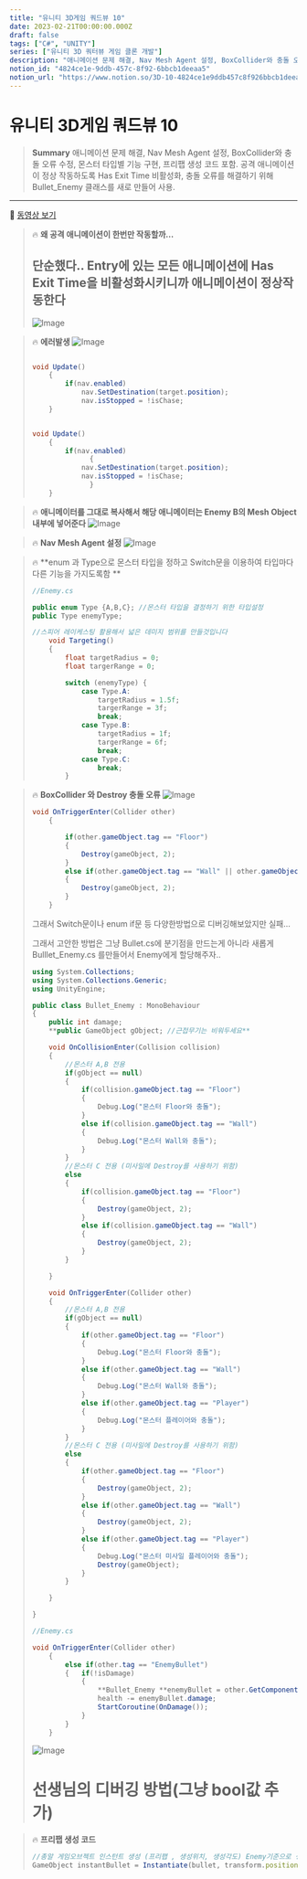 ```yaml
---
title: "유니티 3D게임 쿼드뷰 10"
date: 2023-02-21T00:00:00.000Z
draft: false
tags: ["C#", "UNITY"]
series: ["유니티 3D 쿼터뷰 게임 클론 개발"]
description: "애니메이션 문제 해결, Nav Mesh Agent 설정, BoxCollider와 충돌 오류 수정, 몬스터 타입별 기능 구현, 프리팹 생성 코드 포함. 공격 애니메이션이 정상 작동하도록 Has Exit Time 비활성화, 충돌 오류를 해결하기 위해 Bullet_Enemy 클래스를 새로 만들어 사용."
notion_id: "4824ce1e-9ddb-457c-8f92-6bbcb1deeaa5"
notion_url: "https://www.notion.so/3D-10-4824ce1e9ddb457c8f926bbcb1deeaa5"
---
```


# 유니티 3D게임 쿼드뷰 10

> **Summary**
> 애니메이션 문제 해결, Nav Mesh Agent 설정, BoxCollider와 충돌 오류 수정, 몬스터 타입별 기능 구현, 프리팹 생성 코드 포함. 공격 애니메이션이 정상 작동하도록 Has Exit Time 비활성화, 충돌 오류를 해결하기 위해 Bullet_Enemy 클래스를 새로 만들어 사용.

---

🎥 [동영상 보기](https://www.youtube.com/watch?v=LUnZHdcOe_M)

> 🔥 **왜 공격 애니메이션이 한번만 작동할까…**
> ## 단순했다.. Entry에 있는 모든 애니메이션에 Has Exit Time을 비활성화시키니까 애니메이션이 정상작동한다
>
> ![Image](image_1df6a05380c8.png)
>
>

> 🔥 **에러발생**
> ![Image](image_e424b757bb66.png)
>
> ```c#
>
> void Update()
>     {
>         if(nav.enabled)
>             nav.SetDestination(target.position);
>             nav.isStopped = !isChase;
>     }
>
>
> ```
>
> ```c#
>
> void Update()
>     {
>         if(nav.enabled)
> 				{
>             nav.SetDestination(target.position);
>             nav.isStopped = !isChase;
> 				}
>     }
>
>
> ```
>
>

> 🔥 **애니메이터를 그대로 복사해서 해당 애니메이터는 Enemy B의 Mesh Object 내부에 넣어준다**
> ![Image](image_0fd271df782c.png)
>
>

> 🔥 **Nav Mesh Agent 설정**
> ![Image](image_49f64c7765db.png)
>
>

> 🔥 **enum 과 Type으로 몬스터 타입을 정하고 Switch문을 이용하여 타입마다 다른 기능을 가지도록함 **
> ```c#
> //Enemy.cs
>
> public enum Type {A,B,C}; //몬스터 타입을 결정하기 위한 타입설정
> public Type enemyType;
>
> //스피어 레이케스팅 활용해서 넓은 데미지 범위를 만들것입니다
>     void Targeting()
>     {
>         float targetRadius = 0;
>         float targerRange = 0;
>
>         switch (enemyType) {
>             case Type.A:
>                 targetRadius = 1.5f;
>                 targerRange = 3f;
>                 break;
>             case Type.B:
>                 targetRadius = 1f;
>                 targerRange = 6f;
>                 break;
>             case Type.C:
>                 break;
>         }
> ```
>
>

> 🔥 **BoxCollider 와 Destroy 충돌 오류**
> ![Image](image_903f27c09c09.png)
>
> ```c#
> void OnTriggerEnter(Collider other) 
>     {
>
>         if(other.gameObject.tag == "Floor")
>         {
>             Destroy(gameObject, 2);
>         }
>         else if(other.gameObject.tag == "Wall" || other.gameObject.tag == "Enemy")
>         {
>             Destroy(gameObject, 2);
>         }
>     }
> ```
>
> 그래서 Switch문이나 enum if문 등 다양한방법으로 디버깅해보았지만 실패…
>
>
> 그래서 고안한 방법은 그냥 Bullet.cs에 분기점을 만드는게 아니라 새롭게 Bulllet_Enemy.cs 를만들어서 Enemy에게 할당해주자..
>
> ```c#
> using System.Collections;
> using System.Collections.Generic;
> using UnityEngine;
>
> public class Bullet_Enemy : MonoBehaviour
> {
>     public int damage;
>     **public GameObject gObject; //근접무기는 비워두세요**
>
>     void OnCollisionEnter(Collision collision)
>     {
>         //몬스터 A,B 전용
>         if(gObject == null)
>         {
>             if(collision.gameObject.tag == "Floor")
>             {
>                 Debug.Log("몬스터 Floor와 충돌");
>             }
>             else if(collision.gameObject.tag == "Wall")
>             {
>                 Debug.Log("몬스터 Wall와 충돌");
>             }
>         }
>         //몬스터 C 전용 (미사일에 Destroy를 사용하기 위함)
>         else
>         {
>             if(collision.gameObject.tag == "Floor")
>             {
>                 Destroy(gameObject, 2);
>             }
>             else if(collision.gameObject.tag == "Wall")
>             {
>                 Destroy(gameObject, 2);
>             }
>         }
>
>     }
>
>     void OnTriggerEnter(Collider other) 
>     {
>         //몬스터 A,B 전용
>         if(gObject == null)
>         {    
>             if(other.gameObject.tag == "Floor")
>             {
>                 Debug.Log("몬스터 Floor와 충돌");
>             }
>             else if(other.gameObject.tag == "Wall")
>             {
>                 Debug.Log("몬스터 Wall와 충돌");
>             }
>             else if(other.gameObject.tag == "Player")
>             {
>                 Debug.Log("몬스터 플레이어와 충돌");
>             }
>         }
>         //몬스터 C 전용 (미사일에 Destroy를 사용하기 위함)
>         else
>         {
>             if(other.gameObject.tag == "Floor")
>             {
>                 Destroy(gameObject, 2);
>             }
>             else if(other.gameObject.tag == "Wall")
>             {
>                 Destroy(gameObject, 2);
>             }
>             else if(other.gameObject.tag == "Player")
>             {
>                 Debug.Log("몬스터 미사일 플레이어와 충돌");
>                 Destroy(gameObject);
>             }
>         }
>
>     }
>
> }
> ```
>
> ```c#
> //Enemy.cs
>
> void OnTriggerEnter(Collider other)
>     {
>         else if(other.tag == "EnemyBullet")
>         {   if(!isDamage)
>             {
>                 **Bullet_Enemy **enemyBullet = other.GetComponent<**Bullet_Enemy**>();
>                 health -= enemyBullet.damage;
>                 StartCoroutine(OnDamage());
>             }
>         }
>     }
> ```
>
> ![Image](image_378f98712afa.png)
>
> # 선생님의 디버깅 방법(그냥 bool값 추가)
>
>

> 🔥 **프리팹 생성 코드**
> ```javascript
> //총알 게임오브젝트 인스턴트 생성 (프리팹 , 생성위치, 생성각도) Enemy기준으로 생성됨
> GameObject instantBullet = Instantiate(bullet, transform.position, transform.rotation);
> ```
>
>

